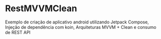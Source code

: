 # RestMVVMClean
Exemplo de criação de aplicativo android utilizando Jetpack Compose, Injeção de dependência com koin, Arquiteturas MVVM + Clean e consumo de REST API
